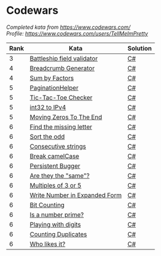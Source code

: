 Codewars
========

*Completed kata from https://www.codewars.com/*  
*Profile: https://www.codewars.com/users/TellMeImPretty*

| Rank | Kata | Solution |
|---| ----- | -------- |
|3|[Battleship field validator](https://www.codewars.com/kata/52bb6539a4cf1b12d90005b7) | [C#](./csharp/BattleshipFieldValidator.cs)|
|4|[Breadcrumb Generator](https://www.codewars.com/kata/563fbac924106b8bf7000046) | [C#](./csharp/BreadcrumbGenerator.cs)|
|4|[Sum by Factors](https://www.codewars.com/kata/54d496788776e49e6b00052f) | [C#](./csharp/SumByFactors.cs)|
|5|[PaginationHelper](https://www.codewars.com/kata/515bb423de843ea99400000a) | [C#](./csharp/PaginationHelper.cs)|
|5|[Tic-Tac-Toe Checker](https://www.codewars.com/kata/525caa5c1bf619d28c000335) | [C#](./csharp/Tic-Tac-ToeChecker.cs)|
|5|[int32 to IPv4](https://www.codewars.com/kata/52e88b39ffb6ac53a400022e) | [C#](./csharp/int32ToIPv4.cs)|
|5|[Moving Zeros To The End](https://www.codewars.com/kata/52597aa56021e91c93000cb0) | [C#](./csharp/MovingZerosToTheEnd.cs)|
|6|[Find the missing letter](https://www.codewars.com/kata/5839edaa6754d6fec10000a2) | [C#](./csharp/FindTheMissingLetter.cs)|
|6|[Sort the odd](https://www.codewars.com/kata/578aa45ee9fd15ff4600090d) | [C#](./csharp/SortTheOdd.cs)|
|6|[Consecutive strings](https://www.codewars.com/kata/56a5d994ac971f1ac500003e) | [C#](./csharp/ConsecutiveStrings.cs)|
|6|[Break camelCase](https://www.codewars.com/kata/5208f99aee097e6552000148) | [C#](./csharp/BreakCamelCase.cs)|
|6|[Persistent Bugger](https://www.codewars.com/kata/55bf01e5a717a0d57e0000ec) | [C#](./csharp/PersistentBugger.cs)|
|6|[Are they the "same"?](https://www.codewars.com/kata/550498447451fbbd7600041c) | [C#](./csharp/AreTheyTheSame.cs)|
|6|[Multiples of 3 or 5](https://www.codewars.com/kata/514b92a657cdc65150000006) | [C#](./csharp/MultiplesOf3Or5.cs)|
|6|[Write Number in Expanded Form](https://www.codewars.com/kata/5842df8ccbd22792a4000245) | [C#](./csharp/WriteNumberInExpandedForm.cs)|
|6|[Bit Counting](https://www.codewars.com/kata/526571aae218b8ee490006f4) | [C#](./csharp/BitCounting.cs)|
|6|[Is a number prime?](https://www.codewars.com/kata/5262119038c0985a5b00029f) | [C#](./csharp/IsANumberPrime.cs)|
|6|[Playing with digits](https://www.codewars.com/kata/5552101f47fc5178b1000050) | [C#](./csharp/PlayingWithDigits.cs)|
|6|[Counting Duplicates](https://www.codewars.com/kata/54bf1c2cd5b56cc47f0007a1) | [C#](./csharp/CountingDuplicates.cs)|
|6|[Who likes it?](https://www.codewars.com/kata/5266876b8f4bf2da9b000362) | [C#](./csharp/WhoLikesIt.cs)|
